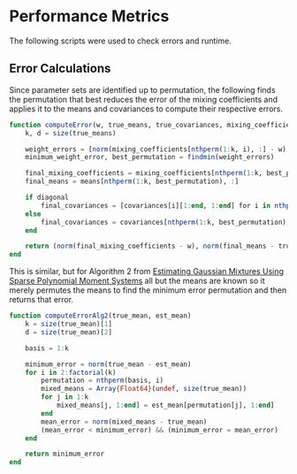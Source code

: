  
# Performance Metrics

The following scripts were used to check errors and runtime.

## Error Calculations

Since parameter sets are identified up to permutation, the following finds the permutation that best reduces the error of the mixing coefficients and applies it to the means and covariances to compute their respective errors.

```julia
function computeError(w, true_means, true_covariances, mixing_coefficients, means, covariances, diagonal)
    k, d = size(true_means)

    weight_errors = [norm(mixing_coefficients[nthperm(1:k, i), :] - w) for i in 1:factorial(k)]
    minimum_weight_error, best_permutation = findmin(weight_errors)

    final_mixing_coefficients = mixing_coefficients[nthperm(1:k, best_permutation), :]
    final_means = means[nthperm(1:k, best_permutation), :]

    if diagonal
        final_covariances = [covariances[i][1:end, 1:end] for i in nthperm(1:k, best_permutation)]
    else
        final_covariances = covariances[nthperm(1:k, best_permutation), :, :]
    end

    return (norm(final_mixing_coefficients - w), norm(final_means - true_means), norm(final_covariances - true_covariances))
end
```

This is similar, but for Algorithm 2 from [Estimating Gaussian Mixtures Using Sparse Polynomial Moment Systems](https://arxiv.org/abs/2106.15675) all but the means are known so it merely permutes the means to find the minimum error permutation and then returns that error.

```julia
function computeErrorAlg2(true_mean, est_mean)
    k = size(true_mean)[1]
    d = size(true_mean)[2]

    basis = 1:k

    minimum_error = norm(true_mean - est_mean)
    for i in 2:factorial(k)
        permutation = nthperm(basis, i)
        mixed_means = Array{Float64}(undef, size(true_mean))
        for j in 1:k
            mixed_means[j, 1:end] = est_mean[permutation[j], 1:end]
        end
        mean_error = norm(mixed_means - true_mean)
        (mean_error < minimum_error) && (minimum_error = mean_error)
    end

    return minimum_error
end
```
